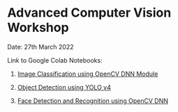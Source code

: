 # Advanced Computer Vision Workshop

Date: 27th March 2022

Link to Google Colab Notebooks:

1. [Image Classification using OpenCV DNN Module](https://colab.research.google.com/github/bigvisionai/upgrad_alumni_workshop_day2/blob/master/opencv_dnn_image_classification/OpenCV_DNN_Image_Classification.ipynb)

2. [Object Detection using YOLO v4](https://colab.research.google.com/github/bigvisionai/upgrad_alumni_workshop_day2/blob/master/opencv_dnn_object_detection/OpenCV_DNN_Object_Detection_YOLO.ipynb)

3. [Face Detection and Recognition using OpenCV DNN](https://colab.research.google.com/github/bigvisionai/upgrad_alumni_workshop_day2/blob/master/face_recognition/OpenCV-DNN-Face-Detection-Recognition.ipynb)
